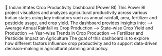 🌾 Indian States Crop Productivity Dashboard (Power BI)
This Power BI project visualizes and analyzes agricultural productivity across various Indian states using key indicators such as annual rainfall, area, 
fertilizer and pesticide usage, and crop yield. The dashboard provides insights into:
--> Average Annual Rainfall vs Crop Production
--> State-wise Crop Yield and Production
--> Year-wise Trends in Crop Production
--> Fertilizer and Pesticide Impact on Agriculture
The goal of this dashboard is to explore how different factors influence crop productivity and to support data-driven decision-making in agricultural planning and policy.
